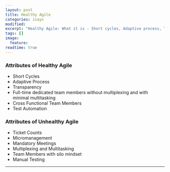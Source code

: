 ```yaml
---
layout: post
title: Healthy Agile
categories: isays
modified:
excerpt: "Healthy Agile: What it is - Short cycles, Adaptive process, Transparency.  What it is not - Ticket Counts, Micromanagement, Mandatory Meetings"
tags: []
image:
  feature:
readtime: true
---
```



### Attributes of Healthy Agile

* Short Cycles
* Adaptive Process
* Transparency
* Full-time dedicated team members without multiplexing and with minimal multitasking
* Cross Functional Team Members
* Test Automation

### Attributes of Unhealthy Agile

* Ticket Counts
* Micromanagement
* Mandatory Meetings
* Multiplexing and Multitasking
* Team Members with silo mindset
* Manual Testing



---
